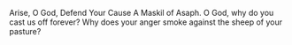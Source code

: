 Arise, O God, Defend Your Cause A Maskil of Asaph. O God, why do you cast us off forever? Why does your anger smoke against the sheep of your pasture?
